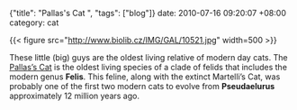 {"title": "Pallas's Cat  ", "tags": ["blog"]}
date: 2010-07-16 09:20:07 +08:00
category: cat

{{< figure src="http://www.biolib.cz/IMG/GAL/10521.jpg" width=500 >}}

These little (big) guys are the oldest living relative of modern day cats. The
[Pallas’s Cat](http://en.wikipedia.org/wiki/Pallas%27s_Cat) is the oldest
living species of a clade of felids that includes the modern genus **Felis**.
This feline, along with the extinct Martelli’s Cat, was probably one of the
first two modern cats to evolve from **Pseudaelurus** approximately 12 million
years ago.
